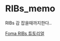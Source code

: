 # RIBs_memo
RIBs 감 잡을때까지한다..


[Foma RIBs 튜토리얼](https://fomaios.tistory.com/entry/Design-Pattern-RIBs-%ED%8A%9C%ED%86%A0%EB%A6%AC%EC%96%BC-%EB%94%B0%EB%9D%BC%ED%95%B4%EB%B3%B4%EA%B8%B0feat-Storyboard)
